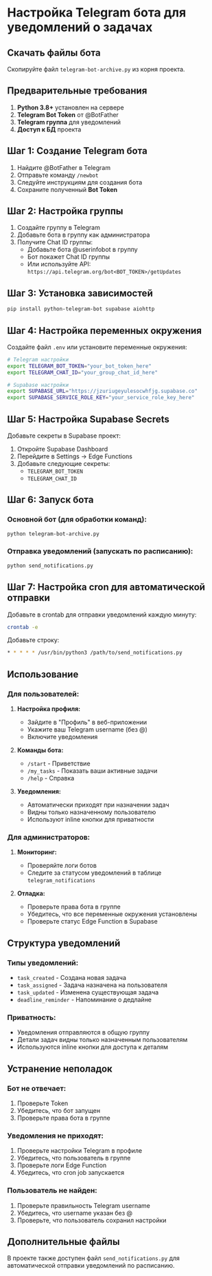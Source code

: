
# Настройка Telegram бота для уведомлений о задачах

## Скачать файлы бота

Скопируйте файл `telegram-bot-archive.py` из корня проекта.

## Предварительные требования

1. **Python 3.8+** установлен на сервере
2. **Telegram Bot Token** от @BotFather
3. **Telegram группа** для уведомлений
4. **Доступ к БД** проекта

## Шаг 1: Создание Telegram бота

1. Найдите @BotFather в Telegram
2. Отправьте команду `/newbot`
3. Следуйте инструкциям для создания бота
4. Сохраните полученный **Bot Token**

## Шаг 2: Настройка группы

1. Создайте группу в Telegram
2. Добавьте бота в группу как администратора
3. Получите Chat ID группы:
   - Добавьте бота @userinfobot в группу
   - Бот покажет Chat ID группы
   - Или используйте API: `https://api.telegram.org/bot<BOT_TOKEN>/getUpdates`

## Шаг 3: Установка зависимостей

```bash
pip install python-telegram-bot supabase aiohttp
```

## Шаг 4: Настройка переменных окружения

Создайте файл `.env` или установите переменные окружения:

```bash
# Telegram настройки
export TELEGRAM_BOT_TOKEN="your_bot_token_here"
export TELEGRAM_CHAT_ID="your_group_chat_id_here"

# Supabase настройки  
export SUPABASE_URL="https://jzuriugeyulesocwhfjg.supabase.co"
export SUPABASE_SERVICE_ROLE_KEY="your_service_role_key_here"
```

## Шаг 5: Настройка Supabase Secrets

Добавьте секреты в Supabase проект:

1. Откройте Supabase Dashboard
2. Перейдите в Settings → Edge Functions
3. Добавьте следующие секреты:
   - `TELEGRAM_BOT_TOKEN`
   - `TELEGRAM_CHAT_ID`

## Шаг 6: Запуск бота

### Основной бот (для обработки команд):
```bash
python telegram-bot-archive.py
```

### Отправка уведомлений (запускать по расписанию):
```bash
python send_notifications.py
```

## Шаг 7: Настройка cron для автоматической отправки

Добавьте в crontab для отправки уведомлений каждую минуту:

```bash
crontab -e
```

Добавьте строку:
```bash
* * * * * /usr/bin/python3 /path/to/send_notifications.py
```

## Использование

### Для пользователей:

1. **Настройка профиля:**
   - Зайдите в "Профиль" в веб-приложении
   - Укажите ваш Telegram username (без @)
   - Включите уведомления

2. **Команды бота:**
   - `/start` - Приветствие
   - `/my_tasks` - Показать ваши активные задачи
   - `/help` - Справка

3. **Уведомления:**
   - Автоматически приходят при назначении задач
   - Видны только назначенному пользователю
   - Используют inline кнопки для приватности

### Для администраторов:

1. **Мониторинг:**
   - Проверяйте логи ботов
   - Следите за статусом уведомлений в таблице `telegram_notifications`

2. **Отладка:**
   - Проверьте права бота в группе
   - Убедитесь, что все переменные окружения установлены
   - Проверьте статус Edge Function в Supabase

## Структура уведомлений

### Типы уведомлений:
- `task_created` - Создана новая задача
- `task_assigned` - Задача назначена на пользователя  
- `task_updated` - Изменена существующая задача
- `deadline_reminder` - Напоминание о дедлайне

### Приватность:
- Уведомления отправляются в общую группу
- Детали задач видны только назначенным пользователям
- Используются inline кнопки для доступа к деталям

## Устранение неполадок

### Бот не отвечает:
1. Проверьте Token
2. Убедитесь, что бот запущен
3. Проверьте права бота в группе

### Уведомления не приходят:
1. Проверьте настройки Telegram в профиле
2. Убедитесь, что пользователь в группе
3. Проверьте логи Edge Function
4. Убедитесь, что cron job запускается

### Пользователь не найден:
1. Проверьте правильность Telegram username
2. Убедитесь, что username указан без @
3. Проверьте, что пользователь сохранил настройки

## Дополнительные файлы

В проекте также доступен файл `send_notifications.py` для автоматической отправки уведомлений по расписанию.

